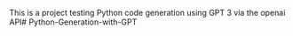 This is a project testing Python code generation using GPT 3 via the openai API# Python-Generation-with-GPT

